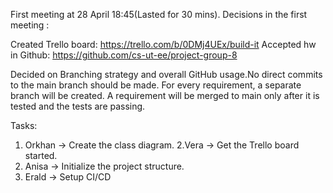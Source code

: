 First meeting at 28 April 18:45(Lasted for 30 mins).
Decisions in the first meeting : 

Created Trello board:  https://trello.com/b/0DMj4UEx/build-it
Accepted hw in Github:  https://github.com/cs-ut-ee/project-group-8

Decided on Branching strategy and overall GitHub usage.No direct commits to the main branch should be made. For every requirement, a separate branch will be created. A requirement will be merged to main only after it is tested and the tests are passing.

Tasks:
1. Orkhan -> Create the class diagram.
2.Vera -> Get the Trello board started.
3. Anisa -> Initialize the project structure.
4. Erald -> Setup CI/CD
